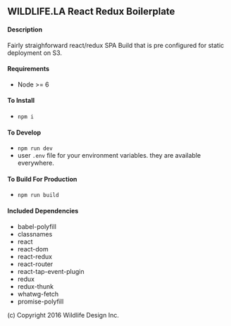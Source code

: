 ## WILDLIFE.LA React Redux Boilerplate



#### Description
Fairly straighforward react/redux SPA Build that is pre configured for static deployment on S3. 

#### Requirements 
* Node >= 6  

#### To Install
* `npm i`  


#### To Develop
* `npm run dev`  
* user `.env` file for your environment variables. they are available everywhere.
    
    
    
#### To Build For Production  
* `npm run build`  


    
    
#### Included Dependencies
* babel-polyfill
* classnames
* react
* react-dom
* react-redux
* react-router
* react-tap-event-plugin
* redux
* redux-thunk
* whatwg-fetch
* promise-polyfill



    
(c) Copyright 2016 Wildlife Design Inc.




